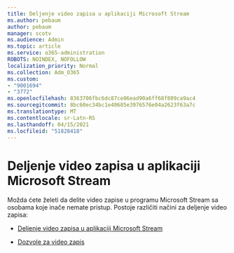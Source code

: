 ```yaml
---
title: Deljenje video zapisa u aplikaciji Microsoft Stream
ms.author: pebaum
author: pebaum
manager: scotv
ms.audience: Admin
ms.topic: article
ms.service: o365-administration
ROBOTS: NOINDEX, NOFOLLOW
localization_priority: Normal
ms.collection: Adm_O365
ms.custom:
- "9001694"
- "3772"
ms.openlocfilehash: 8363706fbc6dc87ce06ead90a6ff68f809ca9ac4
ms.sourcegitcommit: 8bc60ec34bc1e40685e3976576e04a2623f63a7c
ms.translationtype: MT
ms.contentlocale: sr-Latn-RS
ms.lasthandoff: 04/15/2021
ms.locfileid: "51828418"
---
```

# <a name="share-your-videos-in-microsoft-stream"></a>Deljenje video zapisa u aplikaciji Microsoft Stream

Možda ćete želeti da delite video zapise u programu Microsoft Stream sa osobama koje inače nemate pristup. Postoje različiti načini za deljenje video zapisa:

- [Deljenje video zapisa u aplikaciji Microsoft Stream](https://docs.microsoft.com/stream/portal-share-video)

- [Dozvole za video zapis](https://docs.microsoft.com/stream/portal-share-video#permissions-on-your-video)
